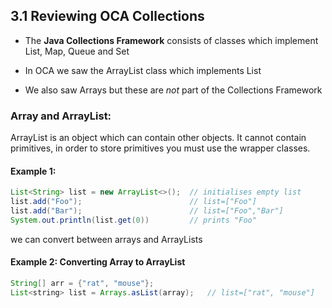 <link href="../style.css" rel="stylesheet"></link>

## 3.1 Reviewing OCA Collections

- The **Java Collections Framework** consists of classes which implement List, Map, Queue and Set

- In OCA we saw the ArrayList class which implements List

- We also saw Arrays but these are *not* part of the Collections Framework

### Array and ArrayList:

ArrayList is an object which can contain other objects. It cannot contain primitives, in order to store primitives you must use the wrapper classes.

#### Example 1:

```java
List<String> list = new ArrayList<>();  // initialises empty list
list.add("Foo");                        // list=["Foo"]
list.add("Bar");                        // list=["Foo","Bar"]
System.out.println(list.get(0))         // prints "Foo"
```

we can convert between arrays and ArrayLists


#### Example 2: Converting Array to ArrayList

```java
String[] arr = {"rat", "mouse"};
List<string> list = Arrays.asList(array);   // list=["rat", "mouse"]
```